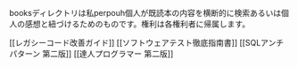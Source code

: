 booksディレクトリは私perpouh個人が既読本の内容を横断的に検索あるいは個人の感想と紐づけるためのものです。権利は各権利者に帰属します。

[[レガシーコード改善ガイド]]
[[ソフトウェアテスト徹底指南書]]
[[SQLアンチパターン 第二版]]
[[達人プログラマー 第二版]]